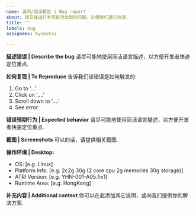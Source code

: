 ```yaml
---
name: 漏洞/错误报告 | Bug report
about: 提交在运行本项目时出现的问题，以便我们进行改进.
title: ''
labels: bug
assignees: Kyomotoi

---
```


**描述错误 | Describe the bug**
请尽可能地使用简洁语言描述，以方便开发者快速定位重点.

**如何复现 | To Reproduce**
告诉我们该错误是如何触发的:
1. Go to '...'
2. Click on '....'
3. Scroll down to '....'
4. See error

**错误预期行为 | Expected behavior**
请尽可能地使用简洁语言描述，以方便开发者快速定位重点.

**截图 | Screenshots**
可以的话，请提供相关截图.

**操作环境 | Desktop:**
 - OS: [e.g. Linux]
 - Platform Info: [e.g. 2c2g 30g (2 core cpu 2g memories 30g storage)]
 - ATRI Version: [e.g. YHN-001-A05.fix1]
 - Runtime Area: [e.g. HongKong]

**补充内容 | Additional context**
你可以在此添加其它说明，或向我们提供你的解决方案.

